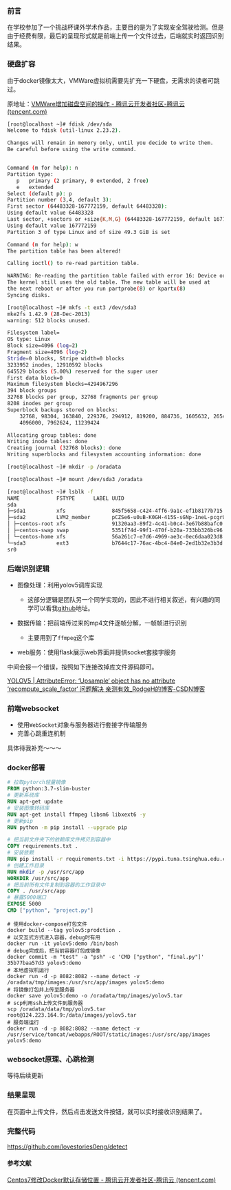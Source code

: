 ### 前言

在学校参加了一个挑战杯课外学术作品，主要目的是为了实现安全驾驶检测。但是由于经费有限，最后的呈现形式就是前端上传一个文件过去，后端就实时返回识别结果。

### 硬盘扩容

由于docker镜像太大，VMWare虚拟机需要先扩充一下硬盘，无需求的读者可跳过。

原地址：[VMWare增加磁盘空间的操作 - 腾讯云开发者社区-腾讯云 (tencent.com)](https://cloud.tencent.com/developer/article/1873402)

```bash
[root@localhost ~]# fdisk /dev/sda
Welcome to fdisk (util-linux 2.23.2).

Changes will remain in memory only, until you decide to write them.
Be careful before using the write command.


Command (m for help): n
Partition type:
   p   primary (2 primary, 0 extended, 2 free)
   e   extended
Select (default p): p
Partition number (3,4, default 3): 
First sector (64483328-167772159, default 64483328): 
Using default value 64483328
Last sector, +sectors or +size{K,M,G} (64483328-167772159, default 167772159): 
Using default value 167772159
Partition 3 of type Linux and of size 49.3 GiB is set

Command (m for help): w
The partition table has been altered!

Calling ioctl() to re-read partition table.

WARNING: Re-reading the partition table failed with error 16: Device or resource busy.
The kernel still uses the old table. The new table will be used at
the next reboot or after you run partprobe(8) or kpartx(8)
Syncing disks.

[root@localhost ~]# mkfs -t ext3 /dev/sda3
mke2fs 1.42.9 (28-Dec-2013)
warning: 512 blocks unused.

Filesystem label=
OS type: Linux
Block size=4096 (log=2)
Fragment size=4096 (log=2)
Stride=0 blocks, Stripe width=0 blocks
3233952 inodes, 12910592 blocks
645529 blocks (5.00%) reserved for the super user
First data block=0
Maximum filesystem blocks=4294967296
394 block groups
32768 blocks per group, 32768 fragments per group
8208 inodes per group
Superblock backups stored on blocks: 
	32768, 98304, 163840, 229376, 294912, 819200, 884736, 1605632, 2654208, 
	4096000, 7962624, 11239424

Allocating group tables: done                            
Writing inode tables: done                            
Creating journal (32768 blocks): done
Writing superblocks and filesystem accounting information: done  

[root@localhost ~]# mkdir -p /oradata

[root@localhost ~]# mount /dev/sda3 /oradata

[root@localhost ~]# lsblk -f
NAME            FSTYPE      LABEL UUID                                   MOUNTPOINT
sda                                                                      
├─sda1          xfs               845f5658-c424-4ff6-9a1c-ef1b8177b715   /boot
├─sda2          LVM2_member       pCZSe6-u0uB-K0GH-415S-sGNp-1neL-pcgrUn 
│ ├─centos-root xfs               91320aa3-89f2-4c41-b0c4-3e67b88bafc0   /
│ ├─centos-swap swap              5351f74d-99f1-470f-b20a-733bb326bc96   [SWAP]
│ └─centos-home xfs               56a261c7-e7d6-4969-ae3c-0ec6daa023d8   /home
└─sda3          ext3              b7644c17-76ac-4bc4-84e0-2ed1b32e3b3d   /run/media
sr0    
```

### 后端识别逻辑

* 图像处理：利用yolov5调库实现
  * 这部分逻辑是团队另一个同学实现的，因此不进行相关叙述，有兴趣的同学可以看我[github](https://github.com/lovestories0eng/detect)地址。

* 数据传输：把前端传过来的mp4文件逐帧分解，一帧帧进行识别
  * 主要用到了`ffmpeg`这个库

* web服务：使用flask展示web界面并提供socket套接字服务

中间会报一个错误，按照如下连接改掉库文件源码即可。

[YOLOV5 | AttributeError: ‘Upsample‘ object has no attribute ‘recompute_scale_factor‘ 问题解决 亲测有效_RodgeH的博客-CSDN博客](https://blog.csdn.net/weixin_43401024/article/details/124428432)

### 前端websocket

* 使用`WebSocket`对象与服务器进行套接字传输服务
* 完善心跳重连机制

具体待我补充～～～

### docker部署

```dockerfile
# 拉取pytorch轻量镜像
FROM python:3.7-slim-buster
# 更新系统库
RUN apt-get update
# 安装图像转码库
RUN apt-get install ffmpeg libsm6 libxext6 -y
# 更新pip
RUN python -m pip install --upgrade pip

# 把当前文件夹下的依赖库文件拷贝到容器中
COPY requirements.txt .
# 安装依赖
RUN pip install -r requirements.txt -i https://pypi.tuna.tsinghua.edu.cn/simple
# 创建工作目录
RUN mkdir -p /usr/src/app
WORKDIR /usr/src/app
# 把当前所有文件复制到容器的工作目录中
COPY . /usr/src/app
# 暴露5000端口
EXPOSE 5000
CMD ["python", "project.py"]
```

```shell
# 使用docker-compose打包文件
docker build --tag yolov5:prodction .
# 以交互式方式进入容器，debug时有用
docker run -it yolov5:demo /bin/bash
# debug完成后，把当前容器打包成镜像
docker commit -m "test" -a "psh" -c 'CMD ["python", "final.py"]' 35b77baa57d3 yolov5:demo
# 本地虚拟机运行
docker run -d -p 8082:8082 --name detect -v /oradata/tmp/images:/usr/src/app/images yolov5:demo
# 将镜像打包并上传至服务器
docker save yolov5:demo -o /oradata/tmp/images/yolov5.tar
# scp利用ssh上传文件到服务器
scp /oradata/data/tmp/yolov5.tar root@124.223.164.9:/data/images/yolov5.tar
# 服务端运行
docker run -d -p 8082:8082 --name detect -v /usr/service/tomcat/webapps/ROOT/static/images:/usr/src/app/images yolov5:demo
```

### websocket原理、心跳检测

等待后续更新

### 结果呈现

在页面中上传文件，然后点击发送文件按钮，就可以实时接收识别结果了。

### 完整代码

https://github.com/lovestories0eng/detect

#### 参考文献

[Centos7修改Docker默认存储位置 - 腾讯云开发者社区-腾讯云 (tencent.com)](https://cloud.tencent.com/developer/article/1604396)

